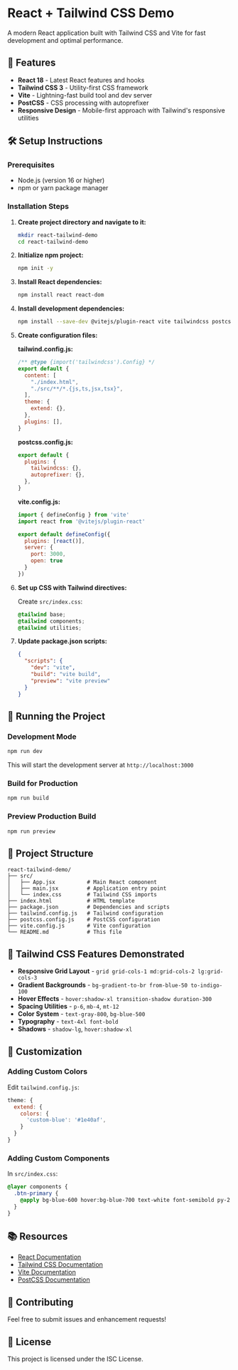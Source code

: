 # React + Tailwind CSS Demo

A modern React application built with Tailwind CSS and Vite for fast development and optimal performance.

## 🚀 Features

- **React 18** - Latest React features and hooks
- **Tailwind CSS 3** - Utility-first CSS framework
- **Vite** - Lightning-fast build tool and dev server
- **PostCSS** - CSS processing with autoprefixer
- **Responsive Design** - Mobile-first approach with Tailwind's responsive utilities

## 🛠️ Setup Instructions

### Prerequisites
- Node.js (version 16 or higher)
- npm or yarn package manager

### Installation Steps

1. **Create project directory and navigate to it:**
   ```bash
   mkdir react-tailwind-demo
   cd react-tailwind-demo
   ```

2. **Initialize npm project:**
   ```bash
   npm init -y
   ```

3. **Install React dependencies:**
   ```bash
   npm install react react-dom
   ```

4. **Install development dependencies:**
   ```bash
   npm install --save-dev @vitejs/plugin-react vite tailwindcss postcss autoprefixer
   ```

5. **Create configuration files:**

   **tailwind.config.js:**
   ```javascript
   /** @type {import('tailwindcss').Config} */
   export default {
     content: [
       "./index.html",
       "./src/**/*.{js,ts,jsx,tsx}",
     ],
     theme: {
       extend: {},
     },
     plugins: [],
   }
   ```

   **postcss.config.js:**
   ```javascript
   export default {
     plugins: {
       tailwindcss: {},
       autoprefixer: {},
     },
   }
   ```

   **vite.config.js:**
   ```javascript
   import { defineConfig } from 'vite'
   import react from '@vitejs/plugin-react'

   export default defineConfig({
     plugins: [react()],
     server: {
       port: 3000,
       open: true
     }
   })
   ```

6. **Set up CSS with Tailwind directives:**
   
   Create `src/index.css`:
   ```css
   @tailwind base;
   @tailwind components;
   @tailwind utilities;
   ```

7. **Update package.json scripts:**
   ```json
   {
     "scripts": {
       "dev": "vite",
       "build": "vite build",
       "preview": "vite preview"
     }
   }
   ```

## 🚀 Running the Project

### Development Mode
```bash
npm run dev
```
This will start the development server at `http://localhost:3000`

### Build for Production
```bash
npm run build
```

### Preview Production Build
```bash
npm run preview
```

## 📁 Project Structure

```
react-tailwind-demo/
├── src/
│   ├── App.jsx          # Main React component
│   ├── main.jsx         # Application entry point
│   └── index.css        # Tailwind CSS imports
├── index.html           # HTML template
├── package.json         # Dependencies and scripts
├── tailwind.config.js   # Tailwind configuration
├── postcss.config.js    # PostCSS configuration
├── vite.config.js       # Vite configuration
└── README.md            # This file
```

## 🎨 Tailwind CSS Features Demonstrated

- **Responsive Grid Layout** - `grid grid-cols-1 md:grid-cols-2 lg:grid-cols-3`
- **Gradient Backgrounds** - `bg-gradient-to-br from-blue-50 to-indigo-100`
- **Hover Effects** - `hover:shadow-xl transition-shadow duration-300`
- **Spacing Utilities** - `p-6`, `mb-4`, `mt-12`
- **Color System** - `text-gray-800`, `bg-blue-500`
- **Typography** - `text-4xl font-bold`
- **Shadows** - `shadow-lg`, `hover:shadow-xl`

## 🔧 Customization

### Adding Custom Colors
Edit `tailwind.config.js`:
```javascript
theme: {
  extend: {
    colors: {
      'custom-blue': '#1e40af',
    }
  }
}
```

### Adding Custom Components
In `src/index.css`:
```css
@layer components {
  .btn-primary {
    @apply bg-blue-600 hover:bg-blue-700 text-white font-semibold py-2 px-4 rounded;
  }
}
```

## 📚 Resources

- [React Documentation](https://react.dev/)
- [Tailwind CSS Documentation](https://tailwindcss.com/docs)
- [Vite Documentation](https://vitejs.dev/)
- [PostCSS Documentation](https://postcss.org/)

## 🤝 Contributing

Feel free to submit issues and enhancement requests!

## 📄 License

This project is licensed under the ISC License.
